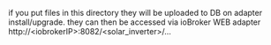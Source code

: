 if you put files in this directory they will be uploaded to DB on adapter install/upgrade.
they can then be accessed via ioBroker WEB adapter http://&lt;iobrokerIP&gt;:8082/&lt;solar_inverter&gt;/...
